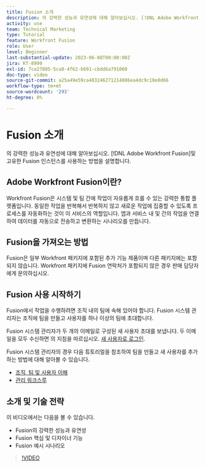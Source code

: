 ```yaml
---
title: Fusion 소개
description: 의 강력한 성능과 유연성에 대해 알아보십시오. [!DNL Adobe Workfront Fusion]및 고유한 Fusion 인스턴스를 사용하는 방법을 설명합니다.
activity: use
team: Technical Marketing
type: Tutorial
feature: Workfront Fusion
role: User
level: Beginner
last-substantial-update: 2023-06-08T00:00:00Z
jira: KT-8999
exl-id: 7ca27805-5ca8-4f62-b691-cbdd6a791060
doc-type: video
source-git-commit: a25a49e59ca483246271214886ea4dc9c10e8d66
workflow-type: tm+mt
source-wordcount: '293'
ht-degree: 0%

---
```


# Fusion 소개

의 강력한 성능과 유연성에 대해 알아보십시오. [!DNL Adobe Workfront Fusion]및 고유한 Fusion 인스턴스를 사용하는 방법을 설명합니다.

## Adobe Workfront Fusion이란?

Workfront Fusion은 시스템 및 팀 간에 작업이 자유롭게 흐를 수 있는 강력한 통합 플랫폼입니다. 동일한 작업을 반복해서 반복하지 않고 새로운 작업에 집중할 수 있도록 프로세스를 자동화하는 것이 이 서비스의 역할입니다. 앱과 서비스 내 및 간의 작업을 연결하여 데이터를 자동으로 전송하고 변환하는 시나리오를 만듭니다.

## Fusion을 가져오는 방법

Fusion은 일부 Workfront 패키지에 포함된 추가 기능 제품이며 다른 패키지에는 포함되지 않습니다. Workfront 패키지에 Fusion 연락처가 포함되지 않은 경우 판매 담당자에게 문의하십시오.

## Fusion 사용 시작하기

Fusion에서 작업을 수행하려면 조직 내의 팀에 속해 있어야 합니다. Fusion 시스템 관리자는 조직에 팀을 만들고 사용자를 하나 이상의 팀에 초대합니다.

Fusion 시스템 관리자가 두 개의 이메일로 구성된 새 사용자 초대를 보냅니다. 두 이메일을 모두 수신하면 의 지침을 따르십시오. [새 사용자로 로그인](https://experienceleague.adobe.com/docs/workfront-learn/tutorials-workfront/fusion/welcome-to-workfront-fusion/log-in-as-a-new-user.html?lang=en).

Fusion 시스템 관리자의 경우 다음 튜토리얼을 참조하여 팀을 만들고 새 사용자를 추가하는 방법에 대해 알아볼 수 있습니다.

* [조직, 팀 및 사용자 이해](https://experienceleague.adobe.com/docs/workfront-learn/tutorials-workfront/fusion/workfront-fusion-administration/understand-organizations-teams-and-users.html?lang=en)
* [관리 워크스루](https://experienceleague.adobe.com/docs/workfront-learn/tutorials-workfront/fusion/workfront-fusion-administration/administration-walkthrough.html?lang=en)

## 소개 및 기술 전략

이 비디오에서는 다음을 볼 수 있습니다.

* Fusion의 강력한 성능과 유연성
* Fusion 핵심 및 디자이너 기능
* Fusion 예시 시나리오

>[!VIDEO](https://video.tv.adobe.com/v/335259/?quality=12&learn=on)
